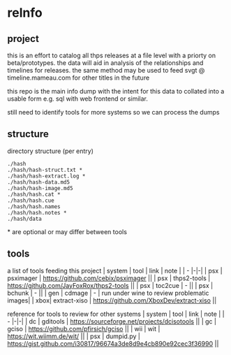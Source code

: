 # relnfo

## project
this is an effort to catalog all thps releases at a file level with a priorty on beta/prototypes. the data will aid in analysis of the relationships and timelines for releases. the same method may be used to feed svgt @ timeline.mameau.com for other titles in the future

this repo is the main info dump with the intent for this data to collated into a usable form e.g. sql with web frontend or similar.

still need to identify tools for more systems so we can process the dumps

## structure
directory structure (per entry)

```
./hash
./hash/hash-struct.txt *
./hash/hash-extract.log *
./hash/hash-data.md5
./hash/hash-image.md5
./hash/hash.cat *
./hash/hash.cue
./hash/hash.names
./hash/hash.notes *
./hash/data
```
\* are optional or may differ between tools


## tools
a list of tools feeding this project
| system | tool | link | note |
| - |-|-|
| psx | psximager    | https://github.com/cebix/psximager         ||
| psx | thps2-tools  | https://github.com/JayFoxRox/thps2-tools   ||
| psx | toc2cue      | -                                          ||
| psx | bchunk       | -                                          ||
| gen | cdmage       | -                                          | run under wine to review problematic images|
| xbox| extract-xiso | https://github.com/XboxDev/extract-xiso ||


reference for tools to review for other systems
| system | tool | link | note |
| - |-|-|
| dc  | gditools     | https://sourceforge.net/projects/dcisotools ||
| gc  | gciso        | https://github.com/pfirsich/gciso ||
| wii | wit          | https://wit.wiimm.de/wit/ ||
| psx | dumpid.py    | https://gist.github.com/i30817/96674a3de8d9e4cb890e92cec3f36990 ||
